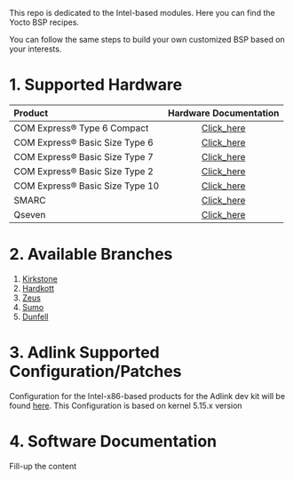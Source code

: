 This repo is dedicated to the Intel-based modules. Here you can find the Yocto BSP recipes.

You can follow the same steps to build your own customized BSP based on your interests.

# 1. Supported Hardware

| Product                         |                    Hardware Documentation                    |
| :------------------------------ | :----------------------------------------------------------: |
| COM Express® Type 6 Compact     | [Click_here](https://www.adlinktech.com/en/Computer_on_Modules_COM_Express_Type6) |
| COM Express® Basic Size Type 6  | [Click_here](https://www.adlinktech.com/en/Computer_on_Modules_COM_Express_Type6) |
| COM Express® Basic Size Type 7  | [Click_here](https://www.adlinktech.com/en/Computer_on_Modules_COM_Express_Type7) |
| COM Express® Basic Size Type 2  | [Click_here](https://www.adlinktech.com/en/Computer_on_Modules_COM_Express_Type2) |
| COM Express® Basic Size Type 10 | [Click_here](https://www.adlinktech.com/en/Computer_on_Modules_COM_Express_Type10) |
| SMARC                           | [Click_here](https://www.adlinktech.com/en/Computer_on_Modules_SMARC) |
| Qseven                          | [Click_here](https://www.adlinktech.com/en/Computer_on_Modules_Qseven) |

# 2. Available Branches

1. [Kirkstone](https://github.com/kkraman02/meta-adlink-x86-64bit/tree/kirkstone)
2. [Hardkott](https://github.com/kkraman02/meta-adlink-x86-64bit/tree/hardknott)
3. [Zeus](https://github.com/kkraman02/meta-adlink-x86-64bit/tree/zeus)
4. [Sumo](https://github.com/kkraman02/meta-adlink-x86-64bit/tree/sumo)
5. [Dunfell](https://github.com/kkraman02/meta-adlink-x86-64bit/tree/dunfell)

# 3. Adlink Supported Configuration/Patches

Configuration for the Intel-x86-based products for the Adlink dev kit will be found [here](https://github.com/ADLINK/meta-adlink-x86-64bit/tree/kirkstone/recipes-kernel/linux-intel/linux-intel).
This Configuration is based on kernel 5.15.x version



# 4. Software Documentation

Fill-up the content
